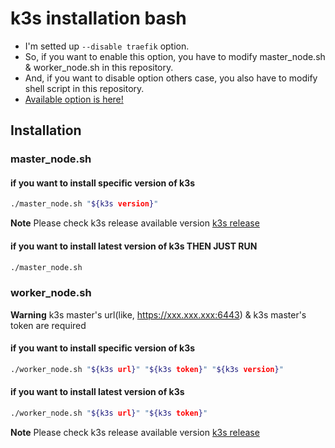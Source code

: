 # k3s installation bash
- I'm setted up `--disable traefik` option.
- So, if you want to enable this option, you have to modify master_node.sh & worker_node.sh in this repository.
- And, if you want to disable option others case, you also have to modify shell script in this repository.
- [Available option is here!](https://docs.k3s.io/installation)

## Installation
### master_node.sh
#### if you want to install specific version of k3s
```bash
./master_node.sh "${k3s version}"
```
**Note**
Please check k3s release available version 
[k3s release](https://github.com/k3s-io/k3s/releases)

#### if you want to install latest version of k3s THEN JUST RUN
```bash
./master_node.sh
```

### worker_node.sh
**Warning**
k3s master's url(like, https://xxx.xxx.xxx:6443) & k3s master's token are required 

#### if you want to install specific version of k3s
```bash
./worker_node.sh "${k3s url}" "${k3s token}" "${k3s version}"
```

#### if you want to install latest version of k3s
```bash
./worker_node.sh "${k3s url}" "${k3s token}"
```
**Note**
Please check k3s release available version 
[k3s release](https://github.com/k3s-io/k3s/releases)